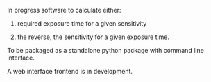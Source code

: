 
In progress software to calculate either:

1. required exposure time for a given sensitivity 

2. the reverse, the sensitivity for a given exposure time.

To be packaged as a standalone python package with command line interface.

A web interface frontend is in development.
